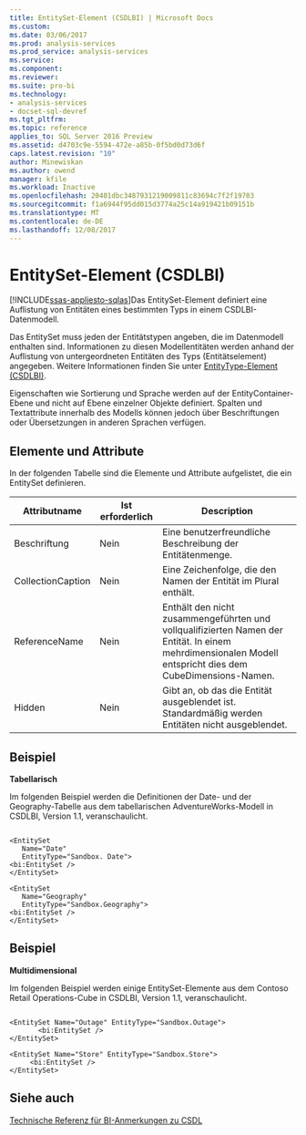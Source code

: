 ```yaml
---
title: EntitySet-Element (CSDLBI) | Microsoft Docs
ms.custom: 
ms.date: 03/06/2017
ms.prod: analysis-services
ms.prod_service: analysis-services
ms.service: 
ms.component: 
ms.reviewer: 
ms.suite: pro-bi
ms.technology:
- analysis-services
- docset-sql-devref
ms.tgt_pltfrm: 
ms.topic: reference
applies_to: SQL Server 2016 Preview
ms.assetid: d4703c9e-5594-472e-a85b-0f5bd0d73d6f
caps.latest.revision: "10"
author: Minewiskan
ms.author: owend
manager: kfile
ms.workload: Inactive
ms.openlocfilehash: 20401dbc3487931219009811c83694c7f2f19703
ms.sourcegitcommit: f1a6944f95dd015d3774a25c14a919421b09151b
ms.translationtype: MT
ms.contentlocale: de-DE
ms.lasthandoff: 12/08/2017
---
```

# <a name="entityset-element-csdlbi"></a>EntitySet-Element (CSDLBI)
[!INCLUDE[ssas-appliesto-sqlas](../../../includes/ssas-appliesto-sqlas.md)]Das EntitySet-Element definiert eine Auflistung von Entitäten eines bestimmten Typs in einem CSDLBI-Datenmodell.  
  
 Das EntitySet muss jeden der Entitätstypen angeben, die im Datenmodell enthalten sind. Informationen zu diesen Modellentitäten werden anhand der Auflistung von untergeordneten Entitäten des Typs (Entitätselement) angegeben. Weitere Informationen finden Sie unter [EntityType-Element &#40;CSDLBI&#41;](../../../analysis-services/tabular-model-programming-compatibility-levels-1050-1103/conceptual-schema-definition-language-csdl/entitytype-element-csdlbi.md).  
  
 Eigenschaften wie Sortierung und Sprache werden auf der EntityContainer-Ebene und nicht auf Ebene einzelner Objekte definiert. Spalten und Textattribute innerhalb des Modells können jedoch über Beschriftungen oder Übersetzungen in anderen Sprachen verfügen.  
  
## <a name="elements-and-attributes"></a>Elemente und Attribute  
 In der folgenden Tabelle sind die Elemente und Attribute aufgelistet, die ein EntitySet definieren.  
  
|Attributname|Ist erforderlich|Description|  
|--------------------|-----------------|-----------------|  
|Beschriftung|Nein|Eine benutzerfreundliche Beschreibung der Entitätenmenge.|  
|CollectionCaption|Nein|Eine Zeichenfolge, die den Namen der Entität im Plural enthält.|  
|ReferenceName|Nein|Enthält den nicht zusammengeführten und vollqualifizierten Namen der Entität. In einem mehrdimensionalen Modell entspricht dies dem CubeDimensions-Namen.|  
|Hidden|Nein|Gibt an, ob das die Entität ausgeblendet ist. Standardmäßig werden Entitäten nicht ausgeblendet.|  
  
## <a name="example"></a>Beispiel  
 **Tabellarisch**  
  
 Im folgenden Beispiel werden die Definitionen der Date- und der Geography-Tabelle aus dem tabellarischen AdventureWorks-Modell in CSDLBI, Version 1.1, veranschaulicht.  
  
```  
  
<EntitySet   
   Name="Date"   
   EntityType="Sandbox. Date">  
<bi:EntitySet />  
</EntitySet>  
  
<EntitySet   
   Name="Geography"   
   EntityType="Sandbox.Geography">  
<bi:EntitySet />  
</EntitySet>  
```  
  
## <a name="example"></a>Beispiel  
 **Multidimensional**  
  
 Im folgenden Beispiel werden einige EntitySet-Elemente aus dem Contoso Retail Operations-Cube in CSDLBI, Version 1.1, veranschaulicht.  
  
```  
  
<EntitySet Name="Outage" EntityType="Sandbox.Outage">  
       <bi:EntitySet />  
</EntitySet>  
  
<EntitySet Name="Store" EntityType="Sandbox.Store">  
     <bi:EntitySet />  
</EntitySet>  
```  
  
## <a name="see-also"></a>Siehe auch  
 [Technische Referenz für BI-Anmerkungen zu CSDL](../../../analysis-services/tabular-model-programming-compatibility-levels-1050-1103/conceptual-schema-definition-language-csdl/technical-reference-for-bi-annotations-to-csdl.md)  
  
  
